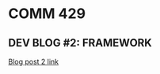 # COMM 429
## DEV BLOG #2: FRAMEWORK

[Blog post 2 link](https://htmlpreview.github.io/?https://github.com/java0525/blog-2/blob/main/blog-2.html)
